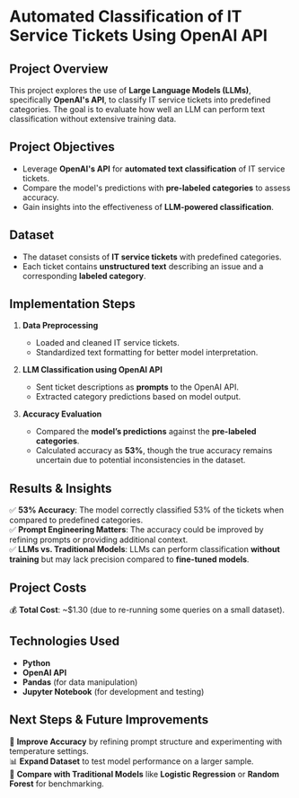 # **Automated Classification of IT Service Tickets Using OpenAI API**

## **Project Overview**
This project explores the use of **Large Language Models (LLMs)**, specifically **OpenAI's API**, to classify IT service tickets into predefined categories. The goal is to evaluate how well an LLM can perform text classification without extensive training data.

## **Project Objectives**
- Leverage **OpenAI's API** for **automated text classification** of IT service tickets.
- Compare the model's predictions with **pre-labeled categories** to assess accuracy.
- Gain insights into the effectiveness of **LLM-powered classification**.

## **Dataset**
- The dataset consists of **IT service tickets** with predefined categories.
- Each ticket contains **unstructured text** describing an issue and a corresponding **labeled category**.

## **Implementation Steps**
1. **Data Preprocessing**
   - Loaded and cleaned IT service tickets.
   - Standardized text formatting for better model interpretation.

2. **LLM Classification using OpenAI API**
   - Sent ticket descriptions as **prompts** to the OpenAI API.
   - Extracted category predictions based on model output.

3. **Accuracy Evaluation**
   - Compared the **model’s predictions** against the **pre-labeled categories**.
   - Calculated accuracy as **53%**, though the true accuracy remains uncertain due to potential inconsistencies in the dataset.

## **Results & Insights**
✅ **53% Accuracy**: The model correctly classified 53% of the tickets when compared to predefined categories.  
✅ **Prompt Engineering Matters**: The accuracy could be improved by refining prompts or providing additional context.  
✅ **LLMs vs. Traditional Models**: LLMs can perform classification **without training** but may lack precision compared to **fine-tuned models**.  

## **Project Costs**
💰 **Total Cost**: ~$1.30 (due to re-running some queries on a small dataset).  

## **Technologies Used**
- **Python**  
- **OpenAI API**  
- **Pandas** (for data manipulation)  
- **Jupyter Notebook** (for development and testing)  

## **Next Steps & Future Improvements**
🚀 **Improve Accuracy** by refining prompt structure and experimenting with temperature settings.  
📊 **Expand Dataset** to test model performance on a larger sample.  
🔄 **Compare with Traditional Models** like **Logistic Regression** or **Random Forest** for benchmarking.
